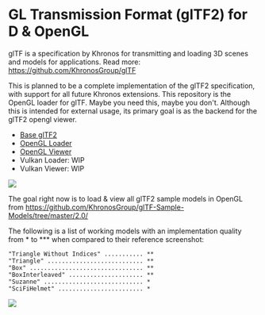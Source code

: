 # GL Transmission Format (glTF2) for D & OpenGL

glTF is a specification by Khronos for transmitting and loading 3D scenes and models for applications. Read more: https://github.com/KhronosGroup/glTF

This is planned to be a complete implementation of the glTF2 specification, with support for all future Khronos extensions.
This repository is the OpenGL loader for glTF. Maybe you need this, maybe you don't. Although this is intended
for external usage, its primary goal is as the backend for the glTF2 opengl viewer.

 * [Base glTF2](https://github.com/AODQ/gltf)
 * [OpenGL Loader](https://github.com/AODQ/gltf-opengl)
 * [OpenGL Viewer](https://github.com/AODQ/gltf-opengl-viewer)
 * Vulkan Loader: WIP
 * Vulkan Viewer: WIP

![](https://github.com/AODQ/gltf2/blob/master/media/glTF2-api-spec-0.png?raw=true)

The goal right now is to load & view all glTF2 sample models in OpenGL from
https://github.com/KhronosGroup/glTF-Sample-Models/tree/master/2.0/

The following is a list of working models with an implementation quality from * to *** when compared to their reference screenshot:

    "Triangle Without Indices" ........... **
    "Triangle" ........................... **
    "Box" ................................ **
    "BoxInterleaved" ..................... **
    "Suzanne" ............................ *
    "SciFiHelmet" ........................ *
    
    
![](https://github.com/AODQ/gltf/blob/master/media/suzeanneworking.gif)
